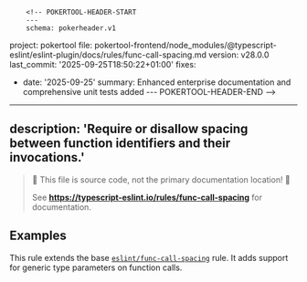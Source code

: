         <!-- POKERTOOL-HEADER-START
        ---
        schema: pokerheader.v1
project: pokertool
file: pokertool-frontend/node_modules/@typescript-eslint/eslint-plugin/docs/rules/func-call-spacing.md
version: v28.0.0
last_commit: '2025-09-25T18:50:22+01:00'
fixes:
- date: '2025-09-25'
  summary: Enhanced enterprise documentation and comprehensive unit tests added
        ---
        POKERTOOL-HEADER-END -->
---
description: 'Require or disallow spacing between function identifiers and their invocations.'
---

> 🛑 This file is source code, not the primary documentation location! 🛑
>
> See **https://typescript-eslint.io/rules/func-call-spacing** for documentation.

## Examples

This rule extends the base [`eslint/func-call-spacing`](https://eslint.org/docs/rules/func-call-spacing) rule.
It adds support for generic type parameters on function calls.
